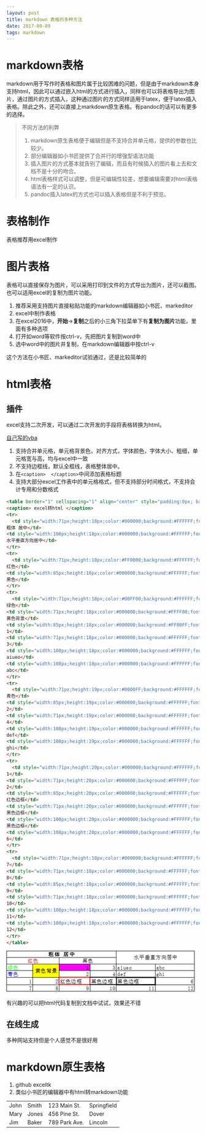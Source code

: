 ```yaml
---
layout: post
title: markdown 表格的多种方法
date: 2017-09-09
tags: markdown
---
```


# markdown表格

markdown用于写作时表格和图片属于比较困难的问题，但是由于markdown本身支持html，因此可以通过嵌入html的方式进行插入，同样也可以将表格导出为图片，通过图片的方式插入，这种通过图片的方式同样适用于latex，便于latex插入表格。除此之外，还可以直接上markdown原生表格。有pandoc的话可以有更多的选择。

> 不同方法的利弊
>
> 1. markdown原生表格便于编辑但是不支持合并单元格，提供的参数也比较少。
> 1. 部分编辑器如小书匠提供了合并行的增强型语法功能
> 1. 插入图片的方式基本就告别了编辑，而且有时候插入的图片看上去和文档不是十分的吻合。
> 1. html表格样式可以调整，但是可编辑性较差，想要编辑需要对html表格语法有一定的认识。
> 1. pandoc插入latex的方式也可以插入表格但是不利于预览。

# 表格制作

表格推荐用excel制作

# 图片表格

表格可以直接保存为图片，可以采用打印到文件的方式导出为图片，还可以截图。也可以适用excel的复制为图片功能。

1. 推荐采用支持图片直接粘贴功能的markdown编辑器如小书匠、markeditor
2. excel中制作表格
1. 在excel2016中，**开始**->**复制**之后的小三角下拉菜单下有**复制为图片**功能，里面有多种选项
2. 打开如word等软件按ctrl-v，先把图片复制到word中
3. 选中word中的图片并复制，在markdown编辑器中按ctrl-v

这个方法在小书匠、markeditor试验通过，还是比较简单的

# html表格

## 插件

excel支持二次开发，可以通过二次开发的手段将表格转换为html。

[自己写的vba][1]

1. 支持合并单元格，单元格背景色，对齐方式，字体颜色，字体大小、粗细，单元格宽与高，均与excel中一致
2. 不支持边框线，默认全框线，表格整体居中。
3. 在`<caption>  </caption>`中间添加表格标题
4. 支持大部分excel工作表中的单元格格式，但不支持部分时间格式，不支持会计专用和分数格式

```html
<table border="1" cellspacing="1" align="center" style="padding:0px; background:#666666;">
<caption> excel转html </caption>
<tr>
  <td style="width:71px;height:18px;color:#000000;background:#FFFFFF;font-size:11pt;font-weight:bold;text-align:center;padding:0px;" colspan="4" rowspan="1">
粗体 居中</td>
<td style="width:108px;height:18px;color:#000000;background:#FFFFFF;font-size:11pt;font-weight:nomal;text-align:center;padding:0px;" colspan="2" rowspan="2">
水平垂直方向居中</td>
</tr>
<tr>
  <td style="width:71px;height:18px;color:#FF0000;background:#FFFFFF;font-size:11pt;font-weight:nomal;text-align:center;padding:0px;" colspan="2" rowspan="1">
红色</td>
<td style="width:85px;height:18px;color:#000000;background:#FFFFFF;font-size:11pt;font-weight:nomal;text-align:center;padding:0px;" colspan="2" rowspan="1">
黑色</td>
</tr>
<tr>
  <td style="width:71px;height:18px;color:#00FF00;background:#FFFFFF;font-size:11pt;font-weight:nomal;text-align:left;padding:0px;">
绿色</td>
<td style="width:71px;height:18px;color:#000000;background:#FFFF00;font-size:11pt;font-weight:nomal;text-align:center;padding:0px;" colspan="1" rowspan="2">
黄色背景</td>
<td style="width:85px;height:18px;color:#000000;background:#FF00FF;font-size:11pt;font-weight:nomal;text-align:right;padding:0px;">
1</td>
<td style="width:71px;height:18px;color:#000000;background:#FFFFFF;font-size:11pt;font-weight:nomal;text-align:right;padding:0px;">
3</td>
<td style="width:108px;height:18px;color:#000000;background:#FFFFFF;font-size:11pt;font-weight:nomal;text-align:left;padding:0px;">
aiueo</td>
<td style="width:108px;height:18px;color:#000000;background:#FFFFFF;font-size:11pt;font-weight:nomal;text-align:left;padding:0px;">
abc</td>
</tr>
<tr>
  <td style="width:71px;height:19px;color:#0000FF;background:#FFFFFF;font-size:11pt;font-weight:nomal;text-align:left;padding:0px;">
青色</td>
<td style="width:85px;height:19px;color:#000000;background:#FFFFFF;font-size:11pt;font-weight:nomal;text-align:right;padding:0px;">
2</td>
<td style="width:71px;height:19px;color:#000000;background:#FFFFFF;font-size:11pt;font-weight:nomal;text-align:right;padding:0px;">
4</td>
<td style="width:108px;height:19px;color:#000000;background:#FFFFFF;font-size:11pt;font-weight:nomal;text-align:left;padding:0px;">
def</td>
<td style="width:108px;height:19px;color:#000000;background:#FFFFFF;font-size:11pt;font-weight:nomal;text-align:left;padding:0px;">
ghi</td>
</tr>
<tr>
  <td style="width:71px;height:20px;color:#000000;background:#FFFFFF;font-size:11pt;font-weight:nomal;text-align:right;padding:0px;">
1</td>
<td style="width:71px;height:20px;color:#000000;background:#FFFFFF;font-size:11pt;font-weight:nomal;text-align:right;padding:0px;">
2</td>
<td style="width:85px;height:20px;color:#000000;background:#FFFFFF;font-size:11pt;font-weight:nomal;text-align:left;padding:0px;">
红色边框</td>
<td style="width:71px;height:20px;color:#000000;background:#FFFFFF;font-size:11pt;font-weight:nomal;text-align:left;padding:0px;">
黑色边框</td>
<td style="width:108px;height:20px;color:#000000;background:#FFFFFF;font-size:11pt;font-weight:nomal;text-align:left;padding:0px;">
黑色边框</td>
<td style="width:108px;height:20px;color:#000000;background:#FFFFFF;font-size:11pt;font-weight:nomal;text-align:right;padding:0px;">
6</td>
</tr>
<tr>
  <td style="width:71px;height:18px;color:#000000;background:#FFFFFF;font-size:11pt;font-weight:nomal;text-align:right;padding:0px;">
7</td>
<td style="width:71px;height:18px;color:#000000;background:#FFFFFF;font-size:11pt;font-weight:nomal;text-align:right;padding:0px;">
8</td>
<td style="width:85px;height:18px;color:#000000;background:#FFFFFF;font-size:11pt;font-weight:nomal;text-align:right;padding:0px;">
9</td>
<td style="width:71px;height:18px;color:#000000;background:#FFFFFF;font-size:11pt;font-weight:nomal;text-align:right;padding:0px;">
10</td>
<td style="width:108px;height:18px;color:#000000;background:#FFFFFF;font-size:11pt;font-weight:nomal;text-align:right;padding:0px;">
11</td>
<td style="width:108px;height:18px;color:#000000;background:#FFFFFF;font-size:11pt;font-weight:nomal;text-align:right;padding:0px;">
12</td>
</tr>
</table>
```

![表格][2]


有兴趣的可以把html代码复制到文档中试试，效果还不错


  [1]: https://github.com/yushuaizhao/excel2html
  [2]: https://www.github.com/yushuaizhao/blogimg/raw/master/%E5%B0%8F%E4%B9%A6%E5%8C%A0/1504943505362.jpg

## 在线生成

多种网站支持但是个人感觉不是很好用

# markdown原生表格

1. github exceltk
2. 类似小书匠的编辑器中有html转markdown功能

<table>
   <tr>
      <td>John</td>
      <td>Smith</td>
      <td>123 Main St.</td>
      <td>Springfield</td>
   </tr>
   <tr>
      <td>Mary</td>
      <td>Jones</td>
      <td>456 Pine St.</td>
      <td>Dover</td>
   </tr>
   <tr>
      <td>Jim</td>
      <td>Baker</td>
      <td>789 Park Ave.</td>
      <td>Lincoln</td>
   </tr>
</table>
